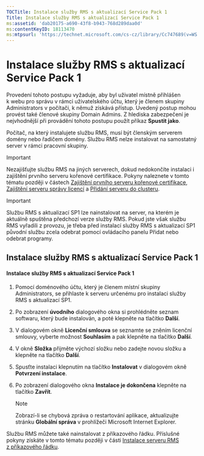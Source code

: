 ```yaml
---
TOCTitle: Instalace služby RMS s aktualizací Service Pack 1
Title: Instalace služby RMS s aktualizací Service Pack 1
ms:assetid: 'dab20175-a690-43f8-b943-768d289daa0d'
ms:contentKeyID: 18113470
ms:mtpsurl: 'https://technet.microsoft.com/cs-cz/library/Cc747689(v=WS.10)'
---
```


Instalace služby RMS s aktualizací Service Pack 1
=================================================

Provedení tohoto postupu vyžaduje, aby byl uživatel místně přihlášen k webu pro správu v rámci uživatelského účtu, který je členem skupiny Administrators v počítači, k němuž získává přístup. Uvedený postup mohou provést také členové skupiny Domain Admins. Z hlediska zabezpečení je nejvhodnější při provádění tohoto postupu použít příkaz **Spustit jako**.

Počítač, na který instalujete službu RMS, musí být členským serverem domény nebo řadičem domény. Službu RMS nelze instalovat na samostatný server v rámci pracovní skupiny.

> [!IMPORTANT]
> Nezajišťujte službu RMS na jiných serverech, dokud nedokončíte instalaci i zajištění prvního serveru kořenové certifikace. Pokyny naleznete v tomto tématu později v částech [Zajištění prvního serveru kořenové certifikace](https://technet.microsoft.com/debc42f3-74ff-4c99-b7a4-4921fccdabc2), [Zajištění serveru správy licencí](https://technet.microsoft.com/4d67b898-0ba9-4eef-ab7d-ee0ca55a688e) a [Přidání serveru do clusteru](https://technet.microsoft.com/db635238-5528-4bec-9cc6-8244e2b3d733). 

> [!IMPORTANT]
> Službu RMS s aktualizací SP1 lze nainstalovat na server, na kterém je aktuálně spuštěna předchozí verze služby RMS. Pokud jste však službu RMS vyřadili z provozu, je třeba před instalací služby RMS s aktualizací SP1 původní službu zcela odebrat pomocí ovládacího panelu Přidat nebo odebrat programy. 

Instalace služby RMS s aktualizací Service Pack 1
-------------------------------------------------

#### Instalace služby RMS s aktualizací Service Pack 1

1.  Pomocí doménového účtu, který je členem místní skupiny Administrators, se přihlaste k serveru určenému pro instalaci služby RMS s aktualizací SP1.

2.  Po zobrazení **úvodního** dialogového okna si prohlédněte seznam softwaru, který bude instalován, a poté klepněte na tlačítko **Další**.

3.  V dialogovém okně **Licenční smlouva** se seznamte se zněním licenční smlouvy, vyberte možnost **Souhlasím** a pak klepněte na tlačítko **Další**.

4.  V okně **Složka** přijměte výchozí složku nebo zadejte novou složku a klepněte na tlačítko **Další**.

5.  Spusťte instalaci klepnutím na tlačítko **Instalovat** v dialogovém okně **Potvrzení instalace**.

6.  Po zobrazení dialogového okna **Instalace je dokončena** klepněte na tlačítko **Zavřít**.

    > [!NOTE]
    > Zobrazí-li se chybová zpráva o restartování aplikace, aktualizujte stránku **Globální správa** v prohlížeči Microsoft Internet Explorer. 

Službu RMS můžete také nainstalovat z příkazového řádku. Příslušné pokyny získáte v tomto tématu později v části [Instalace serveru RMS z příkazového řádku](https://technet.microsoft.com/b55b1e2a-dd14-4168-a37f-9cdedbec660b).
